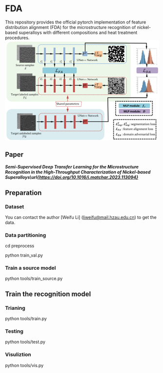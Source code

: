 # FDA

This repository provides the official pytorch implementation of feature distribution alignment (FDA) for the microstructure recognition of nickel-based superalloys with different compositions and heat treatment procedures.
![image](image/framework.png)

## Paper
##### Semi-Supervised Deep Transfer Learning for the Microstructure Recognition in the High-Throughput Characterization of Nickel-based Superalloys\url{https://doi.org/10.1016/j.matchar.2023.113094}

## Preparation
### Dataset
You can contact the author [Weifu Li] (liweifu@mail.hzau.edu.cn) to get the data.

### Data partitioning
cd preprocess

python train_val.py



### Train a source model
python tools/train_source.py

## Train the recognition model
### Trianing
python tools/train.py

### Testing
python tools/test.py

### Visuliztion
python tools/vis.py

